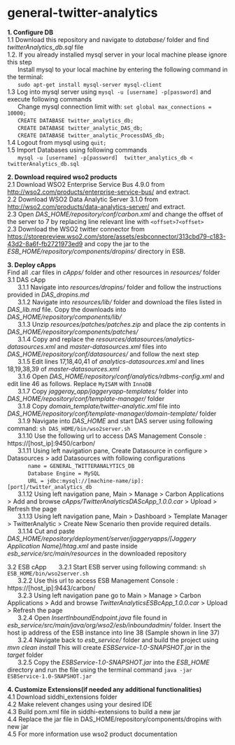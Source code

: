 # general-twitter-analytics

**1. Configure DB**  
    1.1 Download this repository and navigate to _database/_ folder and find _twitterAnalytics_db.sql_ file  
	1.2. If you already installed mysql server in your local machine please ignore this step   
		&nbsp;&nbsp;&nbsp;&nbsp;&nbsp;&nbsp;Install mysql to your local machine by entering the following command in the terminal:  
		&nbsp;&nbsp;&nbsp;&nbsp;&nbsp;&nbsp;`sudo apt-get install mysql-server mysql-client`  
 	1.3 Log into mysql server using `mysql -u [username] -p[password]` and execute following commands  
   		&nbsp;&nbsp;&nbsp;&nbsp;&nbsp;&nbsp;Change mysql connection limit with: `set global max_connections = 10000;`  
		&nbsp;&nbsp;&nbsp;&nbsp;&nbsp;&nbsp;`CREATE DATABASE twitter_analytics_db;`  
		&nbsp;&nbsp;&nbsp;&nbsp;&nbsp;&nbsp;`CREATE DATABASE twitter_analytic_DAS_db;`  
		&nbsp;&nbsp;&nbsp;&nbsp;&nbsp;&nbsp;`CREATE DATABASE twitter_analytic_ProcessDAS_db;`  
 	1.4 Logout from mysql using `quit;`   
 	1.5 Import Databases using following commands   
		&nbsp;&nbsp;&nbsp;&nbsp;&nbsp;&nbsp;`mysql -u [username] -p[password]  twitter_analytics_db < twitterAnalytics_db.sql` 

**2. Download required wso2 products**   
	 2.1 Download WSO2 Enterprise Service Bus 4.9.0 from http://wso2.com/products/enterprise-service-bus/ and extract.  
	 2.2 Download WSO2 Data Analytic Server 3.1.0 from http://wso2.com/products/data-analytics-server/ and extract.  
	 2.3 Open _DAS_HOME/repository/conf/carbon.xml_ and change the offset of the server to 7 by replacing line relevant line with `<offset>7<offset>`  
	 2.3 Download the WSO2 twitter connector from https://storepreview.wso2.com/store/assets/esbconnector/313cbd79-c183-43d2-8a6f-fb2721973ed9 and copy the jar to the _ESB_HOME/repository/components/dropins/_ directory in ESB.    
 
**3. Deploy cApps**  
	 Find all .car files in _cApps/_ folder and other resources in _resources/_ folder  
	 3.1 DAS cApp  
     &nbsp;&nbsp;&nbsp;&nbsp;&nbsp;&nbsp;3.1.1 Navigate into _resources/dropins/_ folder and follow the instructions provided in _DAS_dropins.md_  
     &nbsp;&nbsp;&nbsp;&nbsp;&nbsp;&nbsp;3.1.2 Navigate into _resources/lib/_ folder and download the files listed in _DAS_lib.md_ file. Copy the downloads into _DAS_HOME/repository/components/lib/_  
     &nbsp;&nbsp;&nbsp;&nbsp;&nbsp;&nbsp;3.1.3 Unzip _resources/patches/patches.zip_ and place the zip contents in _DAS_HOME/repository/components/patches/_  
     &nbsp;&nbsp;&nbsp;&nbsp;&nbsp;&nbsp;3.1.4 Copy and replace the _resources/datasources/analytics-datasources.xml_ and _master-datasources.xml_ files into _DAS_HOME/repository/conf/datasources/_ and follow the next step  
     &nbsp;&nbsp;&nbsp;&nbsp;&nbsp;&nbsp;3.1.5 Edit lines 17,18,40,41 of _analytics-datasources.xml_ and lines 18,19,38,39 of _master-datasources.xml_  
     &nbsp;&nbsp;&nbsp;&nbsp;&nbsp;&nbsp;3.1.6 Open _DAS_HOME/repository/conf/analytics/rdbms-config.xml_ and edit line 46 as follows. Replace `MyISAM` with `InnoDB`  
     &nbsp;&nbsp;&nbsp;&nbsp;&nbsp;&nbsp;3.1.7 Copy _jaggeray_app/jaggeryapp-templates/_ folder into _DAS_HOME/repository/conf/template-manager/_ folder  
     &nbsp;&nbsp;&nbsp;&nbsp;&nbsp;&nbsp;3.1.8 Copy _domain_template/twitter-analytic.xml_ file into _DAS_HOME/repository/conf/template-manager/domain-template/_ folder  
     &nbsp;&nbsp;&nbsp;&nbsp;&nbsp;&nbsp;3.1.9 Navigate into _DAS_HOME_ and start DAS server using following command: `sh DAS_HOME/bin/wso2server.sh`    
     &nbsp;&nbsp;&nbsp;&nbsp;&nbsp;&nbsp;3.1.10 Use the following url to access DAS Management Console : https://[host_ip]:9450/carbon/  
     &nbsp;&nbsp;&nbsp;&nbsp;&nbsp;&nbsp;3.1.11 Using left navigation pane, Create Datasource in configure > Datasources > add Datasources with following configurations  
     &nbsp;&nbsp;&nbsp;&nbsp;&nbsp;&nbsp;&nbsp;&nbsp;&nbsp;&nbsp;&nbsp;&nbsp;`name = GENERAL_TWITTERANALYTICS_DB`  
     &nbsp;&nbsp;&nbsp;&nbsp;&nbsp;&nbsp;&nbsp;&nbsp;&nbsp;&nbsp;&nbsp;&nbsp;`Database Engine = MySQL`  
     &nbsp;&nbsp;&nbsp;&nbsp;&nbsp;&nbsp;&nbsp;&nbsp;&nbsp;&nbsp;&nbsp;&nbsp;`URL = jdbc:mysql://[machine-name/ip]:[port]/twitter_analytics_db`  
     &nbsp;&nbsp;&nbsp;&nbsp;&nbsp;&nbsp;3.1.12 Using left navigation pane, Main > Manage > Carbon Applications > Add and browse _cApps/TwitterAnalyticsDAScApp_1.0.0.car_ > Upload > Refresh the page  
     &nbsp;&nbsp;&nbsp;&nbsp;&nbsp;&nbsp;3.1.13 Using left navigation pane, Main > Dashboard > Template Manager > TwitterAnalytic > Create New Scenario then provide required details.  
     &nbsp;&nbsp;&nbsp;&nbsp;&nbsp;&nbsp;3.1.14 Cut and paste _DAS_HOME/repository/deployment/server/jaggeryapps/[Jaggery Application Name]/htag.xml_ and paste inside _esb_service/src/main/resources_ in the downloaded repository  

   3.2 ESB cApp
	 &nbsp;&nbsp;&nbsp;&nbsp;&nbsp;&nbsp;3.2.1 Start ESB server using following command: `sh ESB_HOME/bin/wso2server.sh`  
	 &nbsp;&nbsp;&nbsp;&nbsp;&nbsp;&nbsp;3.2.2 Use this url to access ESB Management Console : https://[host_ip]:9443/carbon/  
	 &nbsp;&nbsp;&nbsp;&nbsp;&nbsp;&nbsp;3.2.3 Using left navigation pane go to Main > Manage > Carbon Applications > Add and browse _TwitterAnalyticsESBcApp_1.0.0.car_ > Upload > Refresh the page  
	 &nbsp;&nbsp;&nbsp;&nbsp;&nbsp;&nbsp;3.2.4 Open _InsertInboundEndpoint.java_ file found in _esb_service/src/main/java/org/wso2/esb/inboundadmin/_ folder. Insert the host ip address of the ESB instance into line 38 (Sample shown in line 37)  
	 &nbsp;&nbsp;&nbsp;&nbsp;&nbsp;&nbsp;3.2.4 Navigate back to _esb_service/_ folder and build the project using _mvn clean install_ This will create _ESBService-1.0-SNAPSHOT.jar_ in the _target_ folder  
	 &nbsp;&nbsp;&nbsp;&nbsp;&nbsp;&nbsp;3.2.5 Copy the _ESBService-1.0-SNAPSHOT.jar_ into the _ESB_HOME_ directory and run the file using the terminal command `java -jar ESBService-1.0-SNAPSHOT.jar` 
	    
**4. Customize Extensions(if needed any additional functionalities)**  
	 4.1 Download siddhi_extensions folder  
	 4.2 Make relevent changes using your desired IDE  
	 4.3 Build pom.xml file in siddhi-extensions to build a new jar  
	 4.4 Replace the jar file in DAS_HOME/repository/components/dropins with new jar  
	 4.5 For more information use wso2 product documentation  